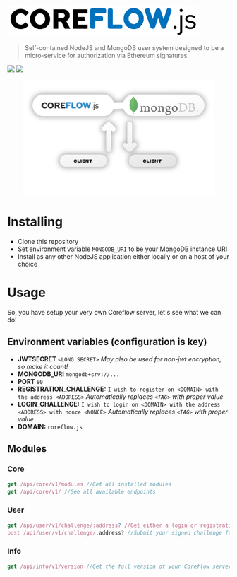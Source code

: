 <a href="http://auth.dappjump.io"><img src="https://github.com/dappjumper/coreflow/blob/master/dist/logo.png" title="Auth Server" alt="Auth Server"></a>
> Self-contained NodeJS and MongoDB user system designed to be a micro-service for authorization via Ethereum signatures.

<img src="https://img.shields.io/github/package-json/keywords/dappjumper/coreflow?style=for-the-badge"> <img src="https://img.shields.io/github/package-json/v/dappjumper/coreflow?style=for-the-badge"> 

<p align="center"><img src="https://github.com/dappjumper/coreflow/blob/master/dist/readme_hero_v2.png" title="Microservice architecture" alt="Microservice architecture"></p>

# Installing

- Clone this repository
- Set environment variable `MONGODB_URI` to be your MongoDB instance URI
- Install as any other NodeJS application either locally or on a host of your choice

# Usage

So, you have setup your very own Coreflow server, let's see what we can do!


## Environment variables (configuration is key)

- **JWTSECRET** `<LONG SECRET>` *May also be used for non-jwt encryption, so make it count!*
- **MONGODB_URI** `mongodb+srv://...`
- **PORT** `80`
- **REGISTRATION_CHALLENGE:** `I wish to register on <DOMAIN> with the address <ADDRESS>` *Automatically replaces `<TAG>` with proper value*
- **LOGIN_CHALLENGE:** `I wish to login on <DOMAIN> with the address <ADDRESS> with nonce <NONCE>` *Automatically replaces `<TAG>` with proper value*
- **DOMAIN:** `coreflow.js`

## Modules

### Core
```JavaScript
get /api/core/v1/modules //Get all installed modules
get /api/core/v1/ //See all available endpoints
```
### User
```JavaScript
get /api/user/v1/challenge/:address? //Get either a login or registration challenge to be signed by the client
post /api/user/v1/challenge/:address? //Submit your signed challenge for verification (returns JWT Token)
```

### Info
```JavaScript
get /api/info/v1/version //Get the full version of your Coreflow server
```